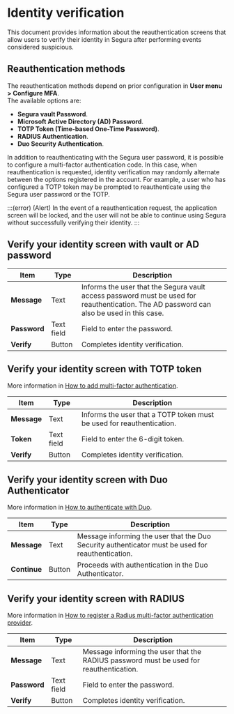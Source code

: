 # Identity verification

This document provides information about the reauthentication screens that allow users to verify their identity in Segura after performing events considered suspicious.

## Reauthentication methods

The reauthentication methods depend on prior configuration in **User menu > Configure MFA**.  
The available options are:

- **Segura vault Password**.  
- **Microsoft Active Directory (AD) Password**.  
- **TOTP Token (Time-based One-Time Password)**.  
- **RADIUS Authentication**.  
- **Duo Security Authentication**.  

In addition to reauthenticating with the Segura user password, it is possible to configure a multi-factor authentication code. In this case, when reauthentication is requested, identity verification may randomly alternate between the options registered in the account. For example, a user who has configured a TOTP token may be prompted to reauthenticate using the Segura user password or the TOTP.

:::(error) (Alert)
In the event of a reauthentication request, the application screen will be locked, and the user will not be able to continue using Segura without successfully verifying their identity.
:::

## Verify your identity screen with vault or AD password

| **Item**   | **Type** |**Description**                                                                                  |
|------------|----------|---------------------------------------------------------------------------------------|
| **Message** | Text     | Informs the user that the Segura vault access password must be used for reauthentication. The AD password can also be used in this case. |
| **Password** | Text field | Field to enter the password.                                                                 |
| **Verify**  | Button   | Completes identity verification.                                                |

## Verify your identity screen with TOTP token  

More information in [How to add multi-factor authentication](/v4/docs/how-to-add-multi-factor-authentication).

| **Item**   | **Type** |**Description**                                                                                  |
|------------|----------|---------------------------------------------------------------------------------------|
| **Message** | Text     | Informs the user that a TOTP token must be used for reauthentication.  |
| **Token**   | Text field | Field to enter the 6-digit token.                                                   |
| **Verify**  | Button   | Completes identity verification.                                |

## Verify your identity screen with Duo Authenticator  

More information in [How to authenticate with Duo](/v4/docs/user-management-duo-authentication).

| **Item**   | **Type** |**Description**                                                                                  |
|------------|----------|---------------------------------------------------------------------------------------|
| **Message** | Text     | Message informing the user that the Duo Security authenticator must be used for reauthentication. |
| **Continue** | Button   | Proceeds with authentication in the Duo Authenticator.                                                     |

## Verify your identity screen with RADIUS  

More information in [How to register a Radius multi-factor authentication provider](/v4/docs/how-to-register-a-radius-multi-factor-authentication-provider).

| **Item**   | **Type** |**Description**                                                                                  |
|------------|----------|---------------------------------------------------------------------------------------|
| **Message** | Text     | Message informing the user that the RADIUS password must be used for reauthentication. |
| **Password** | Text field | Field to enter the password.                                                                 |
| **Verify**  | Button   | Completes identity verification.                                |